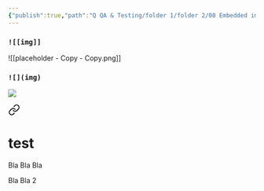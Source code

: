 ```yaml
---
{"publish":true,"path":"Q QA & Testing/folder 1/folder 2/00 Embedded images 1.md","permalink":"/q-qa-and-testing/folder-1/folder-2/00-embedded-images-1/","PassFrontmatter":true}
---
```



### `![[img]]`
![[placeholder - Copy - Copy.png]]


### `![](img)`  
![](placeholder%20-%20Copy%20-%20Copy.png)



<div class="transclusion internal-embed is-loaded"><a class="markdown-embed-link" href="/q-qa-and-testing/frontmatter-link-replacement/00-file-to-be-linked-to/" aria-label="Open link"><svg xmlns="http://www.w3.org/2000/svg" width="24" height="24" viewBox="0 0 24 24" fill="none" stroke="currentColor" stroke-width="2" stroke-linecap="round" stroke-linejoin="round" class="svg-icon lucide-link"><path d="M10 13a5 5 0 0 0 7.54.54l3-3a5 5 0 0 0-7.07-7.07l-1.72 1.71"></path><path d="M14 11a5 5 0 0 0-7.54-.54l-3 3a5 5 0 0 0 7.07 7.07l1.71-1.71"></path></svg></a><div class="markdown-embed">

<div class="markdown-embed-title">

# test

</div>



Bla Bla Bla

Bla Bla 2 

</div></div>
 

